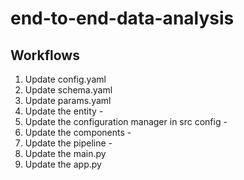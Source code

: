 # end-to-end-data-analysis

## Workflows

1. Update config.yaml
2. Update schema.yaml
3. Update params.yaml
4. Update the entity - <!-- entity/config_entity.py -->
5. Update the configuration manager in src config - <!-- config/configuration.py -->
6. Update the components - <!-- componenets/*.py -->
7. Update the pipeline - <!-- pipeline/stage_*_*.py -->
8. Update the main.py
9. Update the app.py
